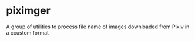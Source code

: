 # piximger
A group of utilities to process file name of images downloaded from Pixiv in a ccustom format
